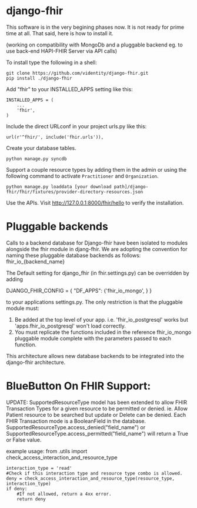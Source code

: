 django-fhir
===========

This software is in the very begining phases now. It is not ready for prime time at all. That said, here is how to install it.

(working on compatibility with MongoDb and a pluggable backend 
eg. to use back-end HAPI-FHIR Server via API calls)

To install type the following in a shell:

    git clone https://github.com/videntity/django-fhir.git
    pip install ./django-fhir
    

Add "fhir" to your INSTALLED_APPS setting like this:

    INSTALLED_APPS = (
        ...
        'fhir',
    )

Include the direct URLconf in your project urls.py like this:

    url(r'^fhir/', include('fhir.urls')),


Create your database tables.


    python manage.py syncdb

Support a couple resource types by adding them in the admin or 
using the following command to activate `Practitioner` and `Organization`.


    python manage.py loaddata [your download path]/django-fhir/fhir/fixtures/provider-directory-resources.json


Use the APIs. Visit http://127.0.0.1:8000/fhir/hello to verify the installation.
  
# Pluggable backends
  
  Calls to a backend database for Django-fhir have been isolated to modules alongside the fhir
  module in djang-fhir. We are adopting the convention for naming these pluggable database
  backends as follows:
    fhir_io_{backend_name}
   
  The Default setting for django_fhir (in fhir.settings.py) can be overridden by adding 
  
  DJANGO_FHIR_CONFIG = {
    "DF_APPS": {'fhir_io_mongo',
                }
  }   

  to your applications settings.py. The only restriction is that the pluggable module must:
  1. Be added at the top level of your app. i.e. 'fhir_io_postgresql' works but 
    'apps.fhir_io_postgresql' won't load correctly.
  2. You must replicate the functions included in the reference fhir_io_mongo pluggable module
     complete with the parameters passed to each function.
     
  This architecture allows new database backends to be integrated into the django-fhir 
  architecture. 
  
   
# BlueButton On FHIR Support:

UPDATE: SupportedResourceType model has been extended to allow FHIR Transaction Types for a 
given resource to be permitted or denied. ie. Allow Patient resource to be searched but
update or Delete can be denied. Each FHIR Transaction mode is a BooleanField in the database.
SupportedResourceType.access_denied("field_name") or 
SupportedResourceType.access_permitted("field_name") will return a True or False value.

example usage:
    from .utils import check_access_interaction_and_resource_type

    interaction_type = 'read'
    #Check if this interaction type and resource type combo is allowed.
    deny = check_access_interaction_and_resource_type(resource_type, interaction_type)
    if deny:
        #If not allowed, return a 4xx error.
        return deny


